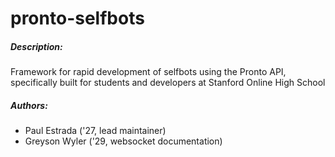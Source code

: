 # pronto-selfbots

##### Description:
Framework for rapid development of selfbots using the Pronto API, specifically built for students and developers at Stanford Online High School

##### Authors:

- Paul Estrada ('27, lead maintainer)
- Greyson Wyler ('29, websocket documentation)